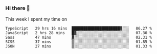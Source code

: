 ### Hi there 👋

<!--
**qiruohan/qiruohan** is a ✨ _special_ ✨ repository because its `README.md` (this file) appears on your GitHub profile.

Here are some ideas to get you started:

- 🔭 I’m currently working on ...
- 🌱 I’m currently learning ...
- 👯 I’m looking to collaborate on ...
- 🤔 I’m looking for help with ...
- 💬 Ask me about ...
- 📫 How to reach me: ...
- 😄 Pronouns: ...
- ⚡ Fun fact: ...
-->

This week I spent my time on 
<!--START_SECTION:waka-->
```text
TypeScript   29 hrs 16 mins  █████████████████████▓░░░   86.27 % 
JavaScript   2 hrs 28 mins   █▓░░░░░░░░░░░░░░░░░░░░░░░   07.30 % 
Sass         47 mins         ▓░░░░░░░░░░░░░░░░░░░░░░░░   02.31 % 
SCSS         37 mins         ▒░░░░░░░░░░░░░░░░░░░░░░░░   01.85 % 
JSON         27 mins         ▒░░░░░░░░░░░░░░░░░░░░░░░░   01.33 % 
```
<!--END_SECTION:waka-->
